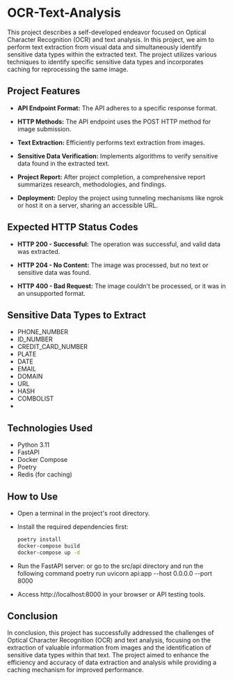 
# OCR-Text-Analysis

This project describes a self-developed endeavor focused on Optical Character Recognition (OCR) and text analysis. In this project, we aim to perform text extraction from visual data and simultaneously identify sensitive data types within the extracted text. The project utilizes various techniques to identify specific sensitive data types and incorporates caching for reprocessing the same image.

## Project Features

- **API Endpoint Format:** The API adheres to a specific response format.

- **HTTP Methods:** The API endpoint uses the POST HTTP method for image submission.

- **Text Extraction:** Efficiently performs text extraction from images.

- **Sensitive Data Verification:** Implements algorithms to verify sensitive data found in the extracted text.

- **Project Report:** After project completion, a comprehensive report summarizes research, methodologies, and findings.

- **Deployment:** Deploy the project using tunneling mechanisms like ngrok or host it on a server, sharing an accessible URL.

## Expected HTTP Status Codes

- **HTTP 200 - Successful:** The operation was successful, and valid data was extracted.

- **HTTP 204 - No Content:** The image was processed, but no text or sensitive data was found.

- **HTTP 400 - Bad Request:** The image couldn't be processed, or it was in an unsupported format.

  
## Sensitive Data Types to Extract

- PHONE_NUMBER
- ID_NUMBER
- CREDIT_CARD_NUMBER
- PLATE
- DATE
- EMAIL
- DOMAIN
- URL
- HASH
- COMBOLIST
- 
## Technologies Used

- Python 3.11
- FastAPI
- Docker Compose
- Poetry
- Redis (for caching)

## How to Use

- Open a terminal in the project's root directory.
- Install the required dependencies first:

   ```bash
   poetry install
   docker-compose build
   docker-compose up -d
- Run the FastAPI server:
  or go to the src/api directory and run the following command
  poetry run uvicorn api:app --host 0.0.0.0 --port 8000
- Access http://localhost:8000 in your browser or API testing tools.

## Conclusion

In conclusion, this project has successfully addressed the challenges of Optical Character Recognition (OCR) and text analysis, focusing on the extraction of valuable information from images and the identification of sensitive data types within that text. The project aimed to enhance the efficiency and accuracy of data extraction and analysis while providing a caching mechanism for improved performance.

